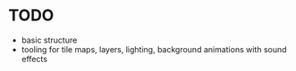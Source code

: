 # TODO

- basic structure
- tooling for tile maps, layers, lighting, background animations with sound effects